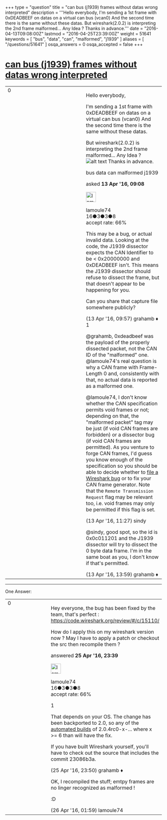 +++
type = "question"
title = "can bus (j1939) frames without datas wrong interpreted"
description = '''Hello everybody, I&#x27;m sending a 1st frame with 0xDEADBEEF on datas on a virtual can bus (vcan0) And the second time there is the same without these datas. But wireshark(2.0.2) is interpreting the 2nd frame malformed... Any Idea ?   Thanks in advance.'''
date = "2016-04-13T09:08:00Z"
lastmod = "2016-04-25T23:39:00Z"
weight = 51641
keywords = [ "bus", "data", "can", "malformed", "j1939" ]
aliases = [ "/questions/51641" ]
osqa_answers = 0
osqa_accepted = false
+++

<div class="headNormal">

# [can bus (j1939) frames without datas wrong interpreted](/questions/51641/can-bus-j1939-frames-without-datas-wrong-interpreted)

</div>

<div id="main-body">

<div id="askform">

<table id="question-table" style="width:100%;"><colgroup><col style="width: 50%" /><col style="width: 50%" /></colgroup><tbody><tr class="odd"><td style="width: 30px; vertical-align: top"><div class="vote-buttons"><div id="post-51641-score" class="post-score" title="current number of votes">0</div><div id="favorite-count" class="favorite-count"></div></div></td><td><div id="item-right"><div class="question-body"><p>Hello everybody,</p><p>I'm sending a 1st frame with 0xDEADBEEF on datas on a virtual can bus (vcan0) And the second time there is the same without these datas.</p><p>But wireshark(2.0.2) is interpreting the 2nd frame malformed... Any Idea ? <img src="https://osqa-ask.wireshark.org/upfiles/wireshark_du_2016-04-13_17:53:08.png" alt="alt text" /> Thanks in advance.</p></div><div id="question-tags" class="tags-container tags">bus data can malformed j1939</div><div id="question-controls" class="post-controls"></div><div class="post-update-info-container"><div class="post-update-info post-update-info-user"><p>asked <strong>13 Apr '16, 09:08</strong></p><img src="https://secure.gravatar.com/avatar/177e55c0d5e8a290e016f63356e5f9fe?s=32&amp;d=identicon&amp;r=g" class="gravatar" width="32" height="32" alt="lamoule74&#39;s gravatar image" /><p>lamoule74<br />
<span class="score" title="16 reputation points">16</span><span title="3 badges"><span class="badge1">●</span><span class="badgecount">3</span></span><span title="3 badges"><span class="silver">●</span><span class="badgecount">3</span></span><span title="8 badges"><span class="bronze">●</span><span class="badgecount">8</span></span><br />
<span class="accept_rate" title="Rate of the user&#39;s accepted answers">accept rate:</span> <span title="lamoule74 has 2 accepted answers">66%</span></p></img></div></div><div id="comments-container-51641" class="comments-container"><span id="51643"></span><div id="comment-51643" class="comment"><div id="post-51643-score" class="comment-score"></div><div class="comment-text"><p>This may be a bug, or actual invalid data. Looking at the code, the J1939 dissector expects the CAN Identifier to be &lt; 0x20000000 and 0xDEADBEEF isn't. This means the J1939 dissector should refuse to dissect the frame, but that doesn't appear to be happening for you.</p><p>Can you share that capture file somewhere publicly?</p></div><div id="comment-51643-info" class="comment-info"><span class="comment-age">(13 Apr '16, 09:57)</span> grahamb ♦</div></div><span id="51645"></span><div id="comment-51645" class="comment"><div id="post-51645-score" class="comment-score">1</div><div class="comment-text"><p>@grahamb, 0xdeadbeef was the payload of the properly dissected packet, not the CAN ID of the "malformed" one. @lamoule74's real question is why a CAN frame with Frame-Length 0 and, consistently with that, no actual data is reported as a malformed one.</p><p>@lamoule74, I don't know whether the CAN specification permits void frames or not; depending on that, the "malformed packet" tag may be just (if void CAN frames are forbidden) or a dissector bug (if void CAN frames are permitted). As you venture to forge CAN frames, I'd guess you know enough of the specification so you should be able to decide whether to <a href="https://bugs.wireshark.org/bugzilla/enter_bug.cgi">file a Wireshark bug</a> or to fix your CAN frame generator. Note that the <code>Remote Transmission Request</code> flag may be relevant too, i.e. void frames may only be permitted if this flag is set.</p></div><div id="comment-51645-info" class="comment-info"><span class="comment-age">(13 Apr '16, 11:27)</span> sindy</div></div><span id="51650"></span><div id="comment-51650" class="comment"><div id="post-51650-score" class="comment-score"></div><div class="comment-text"><p>@sindy, good spot, so the id is 0x0c011201 and the J1939 dissector will try to dissect the 0 byte data frame. I'm in the same boat as you, I don't know if that's permitted.</p></div><div id="comment-51650-info" class="comment-info"><span class="comment-age">(13 Apr '16, 13:59)</span> grahamb ♦</div></div></div><div id="comment-tools-51641" class="comment-tools"></div><div class="clear"></div><div id="comment-51641-form-container" class="comment-form-container"></div><div class="clear"></div></div></td></tr></tbody></table>

------------------------------------------------------------------------

<div class="tabBar">

<span id="sort-top"></span>

<div class="headQuestions">

One Answer:

</div>

</div>

<span id="51945"></span>

<div id="answer-container-51945" class="answer accepted-answer answered-by-owner">

<table style="width:100%;"><colgroup><col style="width: 50%" /><col style="width: 50%" /></colgroup><tbody><tr class="odd"><td style="width: 30px; vertical-align: top"><div class="vote-buttons"><div id="post-51945-score" class="post-score" title="current number of votes">0</div></div></td><td><div class="item-right"><div class="answer-body"><p>Hey everyone, the bug has been fixed by the team, that's perfect : <a href="https://code.wireshark.org/review/#/c/15110/">https://code.wireshark.org/review/#/c/15110/</a></p><p>How do I apply this on my wireshark version now ? May I have to apply a patch or checkout the src then recompile them ?</p></div><div class="answer-controls post-controls"></div><div class="post-update-info-container"><div class="post-update-info post-update-info-user"><p>answered <strong>25 Apr '16, 23:39</strong></p><img src="https://secure.gravatar.com/avatar/177e55c0d5e8a290e016f63356e5f9fe?s=32&amp;d=identicon&amp;r=g" class="gravatar" width="32" height="32" alt="lamoule74&#39;s gravatar image" /><p>lamoule74<br />
<span class="score" title="16 reputation points">16</span><span title="3 badges"><span class="badge1">●</span><span class="badgecount">3</span></span><span title="3 badges"><span class="silver">●</span><span class="badgecount">3</span></span><span title="8 badges"><span class="bronze">●</span><span class="badgecount">8</span></span><br />
<span class="accept_rate" title="Rate of the user&#39;s accepted answers">accept rate:</span> <span title="lamoule74 has 2 accepted answers">66%</span></p></div></div><div id="comments-container-51945" class="comments-container"><span id="51946"></span><div id="comment-51946" class="comment"><div id="post-51946-score" class="comment-score">1</div><div class="comment-text"><p>That depends on your OS. The change has been backported to 2.0, so any of the <a href="https://www.wireshark.org/download/automated/">automated builds</a> of 2.0.4rc0-x-... where x &gt;= 6 than will have the fix.</p><p>If you have built Wireshark yourself, you'll have to check out the source that includes the commit 23086b3a.</p></div><div id="comment-51946-info" class="comment-info"><span class="comment-age">(25 Apr '16, 23:50)</span> grahamb ♦</div></div><span id="51952"></span><div id="comment-51952" class="comment"><div id="post-51952-score" class="comment-score"></div><div class="comment-text"><p>OK, I recompiled the stuff; emtpy frames are no linger recognized as malformed !</p><p>:D</p></div><div id="comment-51952-info" class="comment-info"><span class="comment-age">(26 Apr '16, 01:59)</span> lamoule74</div></div></div><div id="comment-tools-51945" class="comment-tools"></div><div class="clear"></div><div id="comment-51945-form-container" class="comment-form-container"></div><div class="clear"></div></div></td></tr></tbody></table>

</div>

<div class="paginator-container-left">

</div>

</div>

</div>

